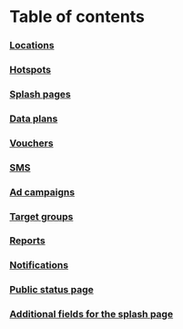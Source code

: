 # Table of contents

### [Locations](locations.md)
### [Hotspots](hotspots.md)
### [Splash pages](splash-pages.md)
### [Data plans](data-plans.md)
### [Vouchers](vouchers.md)
### [SMS](sms.md)
### [Ad campaigns](adverts.md)
### [Target groups](target-groups.md)
### [Reports](reports.md)
### [Notifications](notifications.md)
### [Public status page](status-page.md)
### [Additional fields for the splash page](additional-fields.md)
